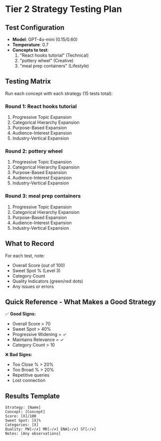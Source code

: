 # Tier 2 Strategy Testing Plan

## Test Configuration
- **Model**: GPT-4o-mini ($0.15/$0.60)
- **Temperature**: 0.7
- **Concepts to test**: 
  1. "React hooks tutorial" (Technical)
  2. "pottery wheel" (Creative)
  3. "meal prep containers" (Lifestyle)

## Testing Matrix

Run each concept with each strategy (15 tests total):

### Round 1: React hooks tutorial
1. Progressive Topic Expansion
2. Categorical Hierarchy Expansion
3. Purpose-Based Expansion
4. Audience-Interest Expansion
5. Industry-Vertical Expansion

### Round 2: pottery wheel
1. Progressive Topic Expansion
2. Categorical Hierarchy Expansion
3. Purpose-Based Expansion
4. Audience-Interest Expansion
5. Industry-Vertical Expansion

### Round 3: meal prep containers
1. Progressive Topic Expansion
2. Categorical Hierarchy Expansion
3. Purpose-Based Expansion
4. Audience-Interest Expansion
5. Industry-Vertical Expansion

## What to Record

For each test, note:
- Overall Score (out of 100)
- Sweet Spot % (Level 3)
- Category Count
- Quality Indicators (green/red dots)
- Any issues or errors

## Quick Reference - What Makes a Good Strategy

✅ **Good Signs:**
- Overall Score > 70
- Sweet Spot > 40%
- Progressive Widening = ✓
- Maintains Relevance = ✓
- Category Count > 10

❌ **Bad Signs:**
- Too Close % > 20%
- Too Broad % > 20%
- Repetitive queries
- Lost connection

## Results Template

```
Strategy: [Name]
Concept: [Concept]
Score: [X]/100
Sweet Spot: [X]%
Categories: [X]
Quality: PW[✓/✗] MR[✓/✗] ENA[✓/✗] ST[✓/✗]
Notes: [Any observations]
```